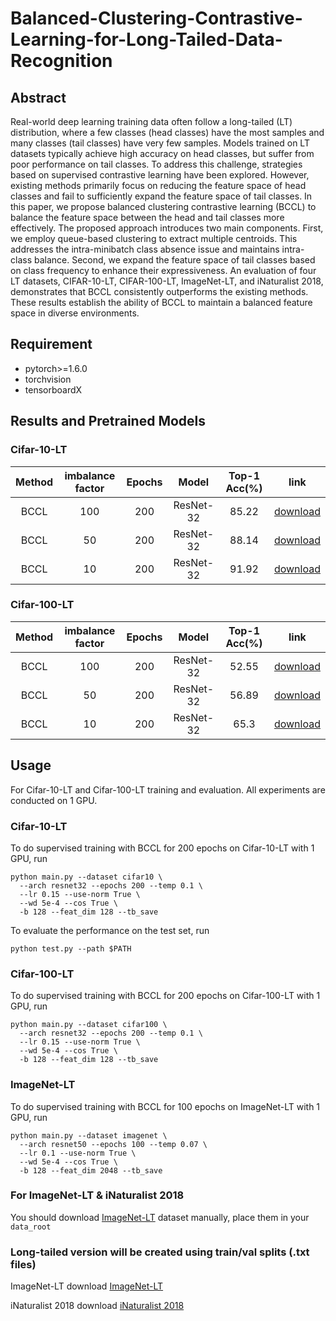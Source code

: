 # Balanced-Clustering-Contrastive-Learning-for-Long-Tailed-Data-Recognition

## Abstract
Real-world deep learning training data often follow a long-tailed (LT) distribution, where a few classes (head classes) have the most samples and many classes (tail classes) have very few samples. Models trained on LT datasets typically achieve high accuracy on head classes, but suffer from poor performance on tail classes. To address this challenge, strategies based on supervised contrastive learning have been explored. However, existing methods primarily focus on reducing the feature space of head classes and fail to sufficiently expand the feature space of tail classes. In this paper, we propose balanced clustering contrastive learning (BCCL) to balance the feature space between the head and tail classes more effectively. The proposed approach introduces two main components. First, we employ queue-based clustering to extract multiple centroids. This addresses the intra-minibatch class absence issue and maintains intra-class balance. Second, we expand the feature space of tail classes based on class frequency to enhance their expressiveness. An evaluation of four LT datasets, CIFAR-10-LT, CIFAR-100-LT, ImageNet-LT, and iNaturalist 2018, demonstrates that BCCL consistently outperforms the existing methods. These results establish the ability of BCCL to maintain a balanced feature space in diverse environments.

## Requirement
- pytorch>=1.6.0
- torchvision
- tensorboardX

## Results and Pretrained Models

### Cifar-10-LT
 | Method | imbalance factor |Epochs| Model | Top-1 Acc(%) | link | 
 | :---: | :---: |:---: | :---: | :---: | :---: | 
 |BCCL| 100  | 200 | ResNet-32   | 85.22 | [download](https://drive.google.com/file/d/1-0C62I1OY12hD-ici96I-hfc2k_VHS9J/view?usp=drive_link) | 
 |BCCL| 50 | 200 | ResNet-32   | 88.14 | [download](https://drive.google.com/file/d/1C54hoCFPCok4wOuLddlX9z1rftrFWH4-/view?usp=drive_link)|
 |BCCL| 10 | 200 | ResNet-32   | 91.92 | [download](https://drive.google.com/file/d/1oIqt0l08wbyW88XU-d4U6Fv1JV00OWty/view?usp=drive_link) |

### Cifar-100-LT
 | Method | imbalance factor |Epochs| Model | Top-1 Acc(%) | link | 
 | :---: | :---: |:---: | :---: | :---: | :---: | 
 |BCCL| 100  | 200 | ResNet-32   | 52.55 | [download](https://drive.google.com/file/d/1RN1WSWbRFxA_u5kppWvIKvBd5SJJMm3U/view?usp=drive_link) | 
 |BCCL| 50 | 200 | ResNet-32   | 56.89 | [download](https://drive.google.com/file/d/1fnM4AySDP8CQw-zcfMTGnKP-THgv3eRB/view?usp=drive_link)|
 |BCCL| 10 | 200 | ResNet-32   | 65.3 | [download](https://drive.google.com/file/d/1B6f7zRPL8k52BzfbsMUvRxjoB17kJhzv/view?usp=drive_link) |


## Usage
For Cifar-10-LT and Cifar-100-LT training and evaluation. All experiments are conducted on 1 GPU.

### Cifar-10-LT
To do supervised training with BCCL for 200 epochs on Cifar-10-LT with 1 GPU, run
```
python main.py --dataset cifar10 \
  --arch resnet32 --epochs 200 --temp 0.1 \
  --lr 0.15 --use-norm True \
  --wd 5e-4 --cos True \
  -b 128 --feat_dim 128 --tb_save
```

To evaluate the performance on the test set, run
```
python test.py --path $PATH
```

### Cifar-100-LT
To do supervised training with BCCL for 200 epochs on Cifar-100-LT with 1 GPU, run
```
python main.py --dataset cifar100 \
  --arch resnet32 --epochs 200 --temp 0.1 \
  --lr 0.15 --use-norm True \
  --wd 5e-4 --cos True \
  -b 128 --feat_dim 128 --tb_save
```

### ImageNet-LT
To do supervised training with BCCL for 100 epochs on ImageNet-LT with 1 GPU, run
```
python main.py --dataset imagenet \
  --arch resnet50 --epochs 100 --temp 0.07 \
  --lr 0.1 --use-norm True \
  --wd 5e-4 --cos True \
  -b 128 --feat_dim 2048 --tb_save
```


### For ImageNet-LT & iNaturalist 2018
You should download [ImageNet-LT](http://image-net.org/download) dataset manually, place them in your `data_root`

### Long-tailed version will be created using train/val splits (.txt files)

ImageNet-LT download [ImageNet-LT](https://drive.google.com/file/d/1wRxlzWtgyYDIL1Az6dzNqUNGbmT1SKVA/view?usp=drive_link) 

iNaturalist 2018 download [iNaturalist 2018](https://drive.google.com/file/d/1j5T4RFd03-2vjbVta5EpCIKZZsW6K_hn/view?usp=drive_link) 
